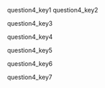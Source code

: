 question4_key1
question4_key2




question4_key3


question4_key4



question4_key5



question4_key6



question4_key7
